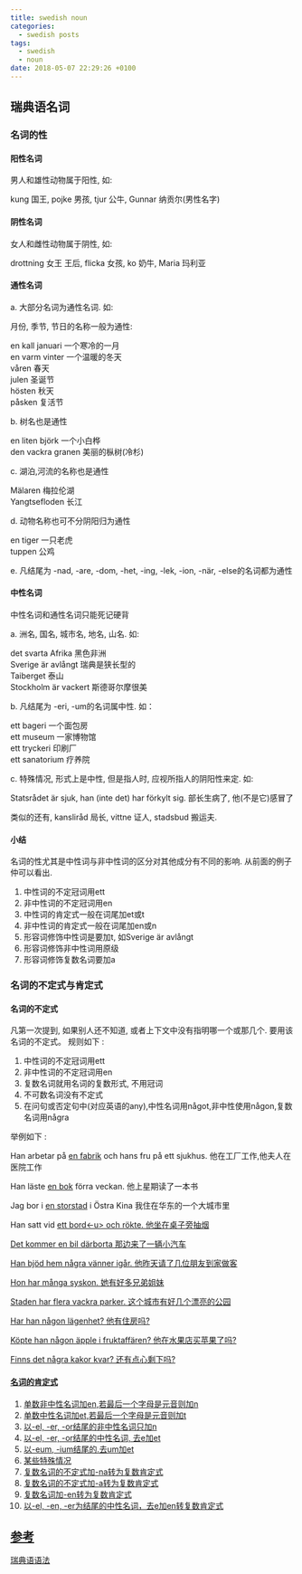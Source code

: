 ```yaml
---
title: swedish noun
categories:
  - swedish posts
tags:
  - swedish
  - noun
date: 2018-05-07 22:29:26 +0100
---
```



## 瑞典语名词

### 名词的性

#### 阳性名词

男人和雄性动物属于阳性, 如:  

kung 国王, pojke 男孩, tjur 公牛, Gunnar 纳贡尔(男性名字)  

#### 阴性名词

女人和雌性动物属于阴性, 如:

drottning 女王 王后, flicka 女孩, ko 奶牛, Maria 玛利亚

#### 通性名词

a. 大部分名词为通性名词. 如:  

月份, 季节, 节日的名称一般为通性:  

en kall januari  一个寒冷的一月    
en varm vinter 一个温暖的冬天  
våren  春天  
julen  圣诞节  
hösten 秋天  
påsken  复活节  

b. 树名也是通性  

en liten björk  一个小白桦  
den vackra granen  美丽的枞树(冷杉)  

c. 湖泊,河流的名称也是通性  

Mälaren 梅拉伦湖  
Yangtsefloden 长江  

d. 动物名称也可不分阴阳归为通性  

en tiger  一只老虎  
tuppen 公鸡  

e. 凡结尾为 -nad, -are, -dom, -het, -ing, -lek, -ion, -när, -else的名词都为通性

#### 中性名词

中性名词和通性名词只能死记硬背

a. 洲名, 国名, 城市名, 地名, 山名. 如:  

det svarta Afrika  黑色非洲  
Sverige är avlångt 瑞典是狭长型的  
Taiberget  泰山  
Stockholm är vackert  斯德哥尔摩很美  

b. 凡结尾为 -eri, -um的名词属中性. 如：  

ett bageri  一个面包房  
ett museum  一家博物馆  
ett tryckeri  印刷厂  
ett sanatorium  疗养院  

c. 特殊情况, 形式上是中性, 但是指人时, 应视所指人的阴阳性来定. 如:  

Statsrådet är sjuk, han (inte det) har förkylt sig. 部长生病了, 他(不是它)感冒了

类似的还有, kansliråd 局长, vittne 证人, stadsbud 搬运夫.

#### 小结

名词的性尤其是中性词与非中性词的区分对其他成分有不同的影响. 从前面的例子仲可以看出.

1. 中性词的不定冠词用ett
2. 非中性词的不定冠词用en
3. 中性词的肯定式一般在词尾加et或t   
4. 非中性词的肯定式一般在词尾加en或n
5. 形容词修饰中性词是要加t, 如Sverige är avlångt
6. 形容词修饰非中性词用原级  
7. 形容词修饰复数名词要加a

### 名词的不定式与肯定式

#### 名词的不定式

凡第一次提到, 如果别人还不知道, 或者上下文中没有指明哪一个或那几个. 要用该名词的不定式。 规则如下 :

1. 中性词的不定冠词用ett
2. 非中性词的不定冠词用en
3. 复数名词就用名词的复数形式, 不用冠词
4. 不可数名词没有不定式
5. 在问句或否定句中(对应英语的any),中性名词用något,非中性使用någon,复数名词用några

举例如下 :

Han arbetar på <u>en fabrik</u> och hans fru på ett sjukhus.
他在工厂工作,他夫人在医院工作

Han läste <u>en bok</u> förra veckan.
他上星期读了一本书

Jag bor i <u>en storstad</u> i Östra Kina
我住在华东的一个大城市里

Han satt vid <u>ett bord<-u> och rökte.
他坐在桌子旁抽烟

Det kommer <u>en bil</u> därborta
那边来了一辆小汽车

Han bjöd hem <u>några vänner</u> igår.
他昨天请了几位朋友到家做客

Hon har <u>många syskon</u>.
她有好多兄弟姐妹

Staden har <u>flera vackra parker</u>.
这个城市有好几个漂亮的公园

Har han någon lägenhet?
他有住房吗?

Köpte han någon äpple i fruktaffären?
他在水果店买苹果了吗?

Finns det några kakor kvar?
还有点心剩下吗?

#### 名词的肯定式

1. 单数非中性名词加en,若最后一个字母是元音则加n
2. 单数中性名词加et,若最后一个字母是元音则加t
3. 以-el, -er, -or结尾的非中性名词只加n
4. 以-el, -er, -or结尾的中性名词, 去e加et
5. 以-eum, -ium结尾的.去um加et
6. 某些特殊情况
7. 复数名词的不定式加-na转为复数肯定式
8. 复数名词的不定式加-a转为复数肯定式
9. 复数名词加-en转为复数肯定式
10. 以-el, -en, -er为结尾的中性名词，去e加en转复数肯定式

## 参考

瑞典语语法

